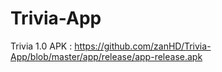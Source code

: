 # Trivia-App
Trivia 1.0 APK : https://github.com/zanHD/Trivia-App/blob/master/app/release/app-release.apk
